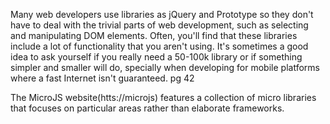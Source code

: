 Many web developers use libraries as jQuery and Prototype so they
don't have to deal with the trivial parts of web development, such
as selecting and manipulating DOM elements. Often, you'll find
that these libraries include a lot of functionality that you
aren't using. It's sometimes a good idea to ask yourself if you
really need a 50-100k library or if something simpler and smaller
will do, specially when developing for mobile platforms where 
a fast Internet isn't guaranteed. pg 42

The MicroJS website(htts://microjs) features a collection of
micro libraries that focuses on particular areas rather than
elaborate frameworks.
